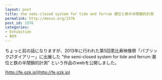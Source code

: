 ```yaml
---
layout: post
title: the semi-closed system for tide and ferrum 潮位と鉄の半閉鎖的計測
permalink: http://moxus.org/1576
post_id: 1576
categories: 
- Exhibition
- 制作
---
```


ちょっと前の話になりますが、2013年に行われた第5回恵比寿映像祭「パブリック⇄ダイアリー」に出展した "the semi-closed system for tide and ferrum 潮位と鉄の半閉鎖的計測" という作品のwebを公開しました。

[http://fe.gzk.jp](http://fe.gzk.jp)

 
